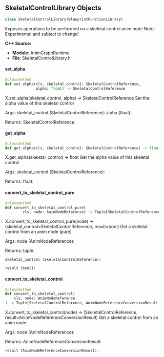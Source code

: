 ## SkeletalControlLibrary Objects

```python
class SkeletalControlLibrary(BlueprintFunctionLibrary)
```

Exposes operations to be performed on a skeletal control anim node
Note: Experimental and subject to change!

**C++ Source:**

- **Module**: AnimGraphRuntime
- **File**: SkeletalControlLibrary.h

<a id="unreal.SkeletalControlLibrary.set_alpha"></a>

#### set_alpha

```python
@classmethod
def set_alpha(cls, skeletal_control: SkeletalControlReference,
              alpha: float) -> SkeletalControlReference
```

X.set_alpha(skeletal_control, alpha) -> SkeletalControlReference
Set the alpha value of this skeletal control

Args:
    skeletal_control (SkeletalControlReference): 
    alpha (float): 

Returns:
    SkeletalControlReference:

<a id="unreal.SkeletalControlLibrary.get_alpha"></a>

#### get_alpha

```python
@classmethod
def get_alpha(cls, skeletal_control: SkeletalControlReference) -> float
```

X.get_alpha(skeletal_control) -> float
Get the alpha value of this skeletal control

Args:
    skeletal_control (SkeletalControlReference): 

Returns:
    float:

<a id="unreal.SkeletalControlLibrary.convert_to_skeletal_control_pure"></a>

#### convert_to_skeletal_control_pure

```python
@classmethod
def convert_to_skeletal_control_pure(
        cls, node: AnimNodeReference) -> Tuple[SkeletalControlReference, bool]
```

X.convert_to_skeletal_control_pure(node) -> (skeletal_control=SkeletalControlReference, result=bool)
Get a skeletal control from an anim node (pure)

Args:
    node (AnimNodeReference): 

Returns:
    tuple: 

    skeletal_control (SkeletalControlReference): 

    result (bool):

<a id="unreal.SkeletalControlLibrary.convert_to_skeletal_control"></a>

#### convert_to_skeletal_control

```python
@classmethod
def convert_to_skeletal_control(
    cls, node: AnimNodeReference
) -> Tuple[SkeletalControlReference, AnimNodeReferenceConversionResult]
```

X.convert_to_skeletal_control(node) -> (SkeletalControlReference, result=AnimNodeReferenceConversionResult)
Get a skeletal control from an anim node

Args:
    node (AnimNodeReference): 

Returns:
    AnimNodeReferenceConversionResult: 

    result (AnimNodeReferenceConversionResult):

<a id="unreal.MovieSceneTransformOrigin"></a>